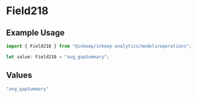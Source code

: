 # Field218

## Example Usage

```typescript
import { Field218 } from "@inkeep/inkeep-analytics/models/operations";

let value: Field218 = "avg_gapSummary";
```

## Values

```typescript
"avg_gapSummary"
```